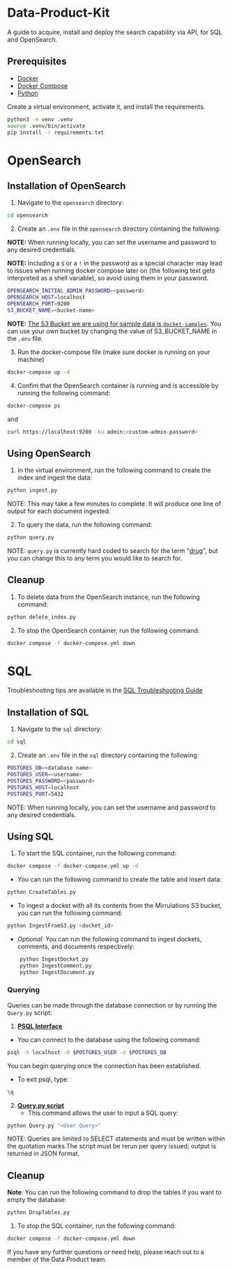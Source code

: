 # Data-Product-Kit
A guide to acquire, install and deploy the search capability via API, for SQL and OpenSearch.

## Prerequisites
- [Docker](https://docs.docker.com/get-docker/)
- [Docker Compose](https://docs.docker.com/compose/install/)
- [Python](https://www.python.org/downloads/)

Create a virtual environment, activate it, and install the requirements.
```bash
python3 -m venv .venv
source .venv/bin/activate
pip install -r requirements.txt
```

# OpenSearch

## Installation of OpenSearch

1. Navigate to the `opensearch` directory:
```bash
cd opensearch
```

2. Create an `.env` file in the `opensearch` directory containing the following:

**NOTE:** When running locally, you can set the username and password to any desired credentials.

**NOTE:** Including a `$` or a `!` in the password as a special character may lead to issues when running docker compose later on (the following text gets interpreted as a shell variable), so avoid using them in your password.

```bash
OPENSEARCH_INITIAL_ADMIN_PASSWORD=<password>
OPENSEARCH_HOST=localhost
OPENSEARCH_PORT=9200
S3_BUCKET_NAME=<bucket-name> 
```
**NOTE:** <ins>The S3 Bucket we are using for sample data is `docket-samples`</ins>. You can use your own bucket by changing the value of S3_BUCKET_NAME in the `.env` file.

3. Run the docker-compose file (make sure docker is running on your machine)
```bash
docker-compose up -d
```

4. Confim that the OpenSearch container is running and is accessible by running the following command:
```bash
docker-compose ps
```
and 
```bash
curl https://localhost:9200 -ku admin:<custom-admin-password>
```

## Using OpenSearch

1. In the virtual environment, run the following command to create the index and ingest the data:
```bash
python ingest.py
```
NOTE: This may take a few minutes to complete. It will produce one line of output for each document ingested.

2. To query the data, run the following command:
```bash
python query.py
```
NOTE: `query.py` is currently hard coded to search for the term "<ins>drug</ins>", but you can change this to any term you would like to search for.

## Cleanup 

1. To delete data from the OpenSearch instance, run the following command:
```bash
python delete_index.py
```
2. To stop the OpenSearch container, run the following command:
```bash
docker compose -f docker-compose.yml down
```

# SQL

Troubleshooting tips are available in the <u>[SQL Troubleshooting Guide](sql/sql_troubleshoot.md](https://github.com/mirrulations/Data-Product-Kit/blob/main/sql/sql_troubleshoot.md))</u>

## Installation of SQL

1. Navigate to the `sql` directory:
```bash
cd sql
```

2. Create an `.env` file in the `sql` directory containing the following:
```bash
POSTGRES_DB=<database name>
POSTGRES_USER=<username>
POSTGRES_PASSWORD=<password>
POSTGRES_HOST=localhost
POSTGRES_PORT=5432
```
NOTE: When running locally, you can set the username and password to any desired credentials.

## Using SQL
1. To start the SQL container, run the following command:
```bash
docker compose -f docker-compose.yml up -d
```

* You can run the following command to create the table and insert data:
```bash
python CreateTables.py
```

* To ingest a docket with all its contents from the Mirrulations S3 bucket, you can run the following command:
```bash
python IngestFromS3.py <docket_id>
```

* *Optional:* You can run the following command to ingest dockets, comments, and documents respectively:
```bash
    python IngestDocket.py
    python IngestComment.py 
    python IngestDocument.py
```

### Querying

Queries can be made through the database connection or by running the `Query.py` script:

1. <u>**PSQL Interface**</u>
* You can connect to the database using the following command:

 ```bash
psql -h localhost -U $POSTGRES_USER -d $POSTGRES_DB
 ```

You can begin querying once the connection has been established. 

* To exit psql, type:
```bash
\q
```

2. <u>**Query.py script**</u>
    * This command allows the user to input a SQL query:
```bash
python Query.py "<User Query>"
```
NOTE: Queries are limited to SELECT statements and must be written within the quotation marks.The script must be rerun per query issued; output is returned in JSON format.

## Cleanup

**Note**: You can run the following command to drop the tables if you want to empty the database:
```bash
python DropTables.py
```

1. To stop the SQL container, run the following command:
```bash
docker compose -f docker-compose.yml down
```

If you have any further questions or need help, please reach out to a member of the Data Product team.